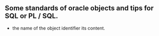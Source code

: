## Some standards of oracle objects and tips for SQL or PL / SQL.
- the name of the object identifier its content.